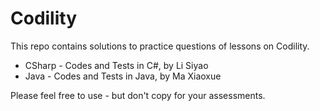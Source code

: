 # Codility

This repo contains solutions to practice questions of lessons on Codility. 

- CSharp - Codes and Tests in C#, by Li Siyao
- Java - Codes and Tests in Java, by Ma Xiaoxue

Please feel free to use - but don't copy for your assessments. 
